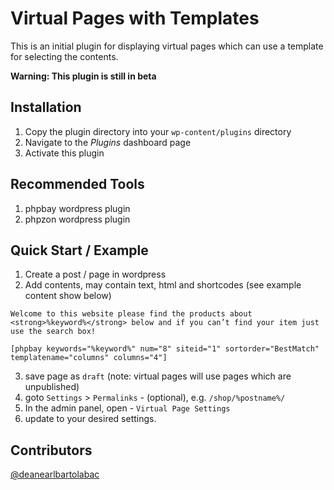 # Virtual Pages with Templates

This is an initial plugin for displaying virtual pages which can use a template for selecting the contents.

**Warning: This plugin is still in beta**

## Installation
1. Copy the plugin directory into your `wp-content/plugins` directory
2. Navigate to the *Plugins* dashboard page
3. Activate this plugin

## Recommended Tools
1. phpbay wordpress plugin
2. phpzon wordpress plugin

## Quick Start / Example
1. Create a post / page in wordpress
2. Add contents, may contain text, html and shortcodes (see example content show below)

```
Welcome to this website please find the products about <strong>%keyword%</strong> below and if you can’t find your item just use the search box!

[phpbay keywords="%keyword%" num="8" siteid="1" sortorder="BestMatch" templatename="columns" columns="4"]
```

3. save page as `draft` (note: virtual pages will use pages which are unpublished)
4. goto `Settings` > `Permalinks` - (optional), e.g. `/shop/%postname%/`
4. In the admin panel, open - `Virtual Page Settings`
5. update to your desired settings.

## Contributors
[@deanearlbartolabac](https://github.com/deanearlbartolabac)
